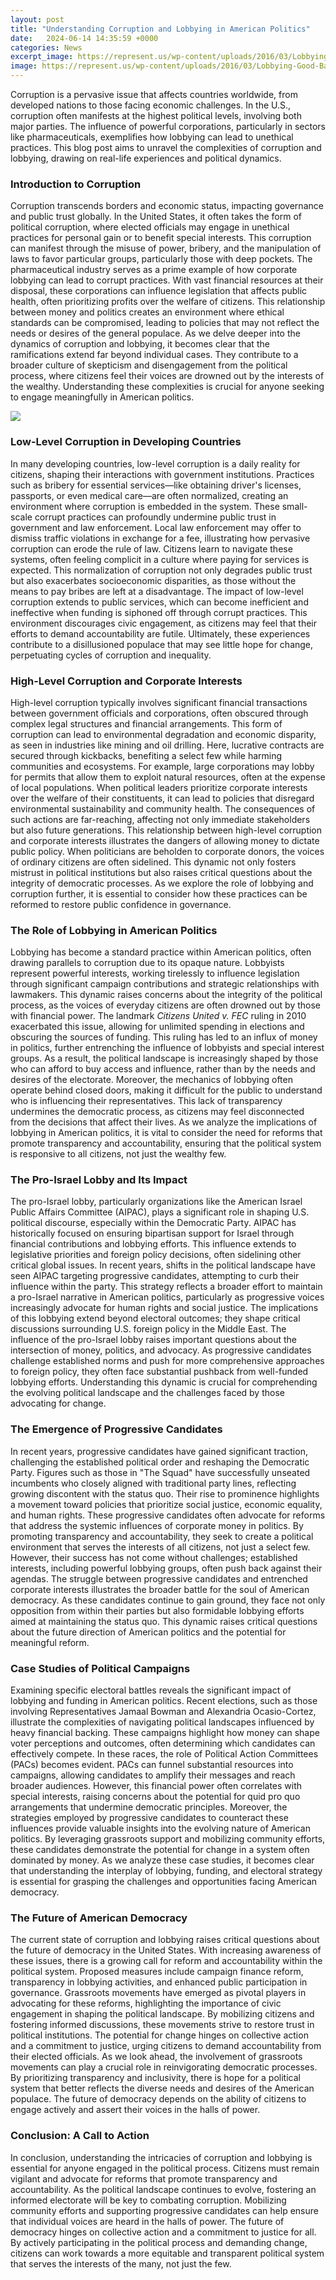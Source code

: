 ```yaml
---
layout: post
title: "Understanding Corruption and Lobbying in American Politics"
date:   2024-06-14 14:35:59 +0000
categories: News
excerpt_image: https://represent.us/wp-content/uploads/2016/03/Lobbying-Good-Bad-01.jpg
image: https://represent.us/wp-content/uploads/2016/03/Lobbying-Good-Bad-01.jpg
---
```


Corruption is a pervasive issue that affects countries worldwide, from developed nations to those facing economic challenges. In the U.S., corruption often manifests at the highest political levels, involving both major parties. The influence of powerful corporations, particularly in sectors like pharmaceuticals, exemplifies how lobbying can lead to unethical practices. This blog post aims to unravel the complexities of corruption and lobbying, drawing on real-life experiences and political dynamics.
### Introduction to Corruption
Corruption transcends borders and economic status, impacting governance and public trust globally. In the United States, it often takes the form of political corruption, where elected officials may engage in unethical practices for personal gain or to benefit special interests. This corruption can manifest through the misuse of power, bribery, and the manipulation of laws to favor particular groups, particularly those with deep pockets.
The pharmaceutical industry serves as a prime example of how corporate lobbying can lead to corrupt practices. With vast financial resources at their disposal, these corporations can influence legislation that affects public health, often prioritizing profits over the welfare of citizens. This relationship between money and politics creates an environment where ethical standards can be compromised, leading to policies that may not reflect the needs or desires of the general populace.
As we delve deeper into the dynamics of corruption and lobbying, it becomes clear that the ramifications extend far beyond individual cases. They contribute to a broader culture of skepticism and disengagement from the political process, where citizens feel their voices are drowned out by the interests of the wealthy. Understanding these complexities is crucial for anyone seeking to engage meaningfully in American politics.

![](https://represent.us/wp-content/uploads/2016/03/Lobbying-Good-Bad-01.jpg)
### Low-Level Corruption in Developing Countries
In many developing countries, low-level corruption is a daily reality for citizens, shaping their interactions with government institutions. Practices such as bribery for essential services—like obtaining driver's licenses, passports, or even medical care—are often normalized, creating an environment where corruption is embedded in the system. These small-scale corrupt practices can profoundly undermine public trust in government and law enforcement.
Local law enforcement may offer to dismiss traffic violations in exchange for a fee, illustrating how pervasive corruption can erode the rule of law. Citizens learn to navigate these systems, often feeling complicit in a culture where paying for services is expected. This normalization of corruption not only degrades public trust but also exacerbates socioeconomic disparities, as those without the means to pay bribes are left at a disadvantage.
The impact of low-level corruption extends to public services, which can become inefficient and ineffective when funding is siphoned off through corrupt practices. This environment discourages civic engagement, as citizens may feel that their efforts to demand accountability are futile. Ultimately, these experiences contribute to a disillusioned populace that may see little hope for change, perpetuating cycles of corruption and inequality.
### High-Level Corruption and Corporate Interests
High-level corruption typically involves significant financial transactions between government officials and corporations, often obscured through complex legal structures and financial arrangements. This form of corruption can lead to environmental degradation and economic disparity, as seen in industries like mining and oil drilling. Here, lucrative contracts are secured through kickbacks, benefiting a select few while harming communities and ecosystems.
For example, large corporations may lobby for permits that allow them to exploit natural resources, often at the expense of local populations. When political leaders prioritize corporate interests over the welfare of their constituents, it can lead to policies that disregard environmental sustainability and community health. The consequences of such actions are far-reaching, affecting not only immediate stakeholders but also future generations.
This relationship between high-level corruption and corporate interests illustrates the dangers of allowing money to dictate public policy. When politicians are beholden to corporate donors, the voices of ordinary citizens are often sidelined. This dynamic not only fosters mistrust in political institutions but also raises critical questions about the integrity of democratic processes. As we explore the role of lobbying and corruption further, it is essential to consider how these practices can be reformed to restore public confidence in governance.
### The Role of Lobbying in American Politics
Lobbying has become a standard practice within American politics, often drawing parallels to corruption due to its opaque nature. Lobbyists represent powerful interests, working tirelessly to influence legislation through significant campaign contributions and strategic relationships with lawmakers. This dynamic raises concerns about the integrity of the political process, as the voices of everyday citizens are often drowned out by those with financial power.
The landmark *Citizens United v. FEC* ruling in 2010 exacerbated this issue, allowing for unlimited spending in elections and obscuring the sources of funding. This ruling has led to an influx of money in politics, further entrenching the influence of lobbyists and special interest groups. As a result, the political landscape is increasingly shaped by those who can afford to buy access and influence, rather than by the needs and desires of the electorate.
Moreover, the mechanics of lobbying often operate behind closed doors, making it difficult for the public to understand who is influencing their representatives. This lack of transparency undermines the democratic process, as citizens may feel disconnected from the decisions that affect their lives. As we analyze the implications of lobbying in American politics, it is vital to consider the need for reforms that promote transparency and accountability, ensuring that the political system is responsive to all citizens, not just the wealthy few.
### The Pro-Israel Lobby and Its Impact
The pro-Israel lobby, particularly organizations like the American Israel Public Affairs Committee (AIPAC), plays a significant role in shaping U.S. political discourse, especially within the Democratic Party. AIPAC has historically focused on ensuring bipartisan support for Israel through financial contributions and lobbying efforts. This influence extends to legislative priorities and foreign policy decisions, often sidelining other critical global issues.
In recent years, shifts in the political landscape have seen AIPAC targeting progressive candidates, attempting to curb their influence within the party. This strategy reflects a broader effort to maintain a pro-Israel narrative in American politics, particularly as progressive voices increasingly advocate for human rights and social justice. The implications of this lobbying extend beyond electoral outcomes; they shape critical discussions surrounding U.S. foreign policy in the Middle East.
The influence of the pro-Israel lobby raises important questions about the intersection of money, politics, and advocacy. As progressive candidates challenge established norms and push for more comprehensive approaches to foreign policy, they often face substantial pushback from well-funded lobbying efforts. Understanding this dynamic is crucial for comprehending the evolving political landscape and the challenges faced by those advocating for change.
### The Emergence of Progressive Candidates
In recent years, progressive candidates have gained significant traction, challenging the established political order and reshaping the Democratic Party. Figures such as those in "The Squad" have successfully unseated incumbents who closely aligned with traditional party lines, reflecting growing discontent with the status quo. Their rise to prominence highlights a movement toward policies that prioritize social justice, economic equality, and human rights.
These progressive candidates often advocate for reforms that address the systemic influences of corporate money in politics. By promoting transparency and accountability, they seek to create a political environment that serves the interests of all citizens, not just a select few. However, their success has not come without challenges; established interests, including powerful lobbying groups, often push back against their agendas.
The struggle between progressive candidates and entrenched corporate interests illustrates the broader battle for the soul of American democracy. As these candidates continue to gain ground, they face not only opposition from within their parties but also formidable lobbying efforts aimed at maintaining the status quo. This dynamic raises critical questions about the future direction of American politics and the potential for meaningful reform.
### Case Studies of Political Campaigns
Examining specific electoral battles reveals the significant impact of lobbying and funding in American politics. Recent elections, such as those involving Representatives Jamaal Bowman and Alexandria Ocasio-Cortez, illustrate the complexities of navigating political landscapes influenced by heavy financial backing. These campaigns highlight how money can shape voter perceptions and outcomes, often determining which candidates can effectively compete.
In these races, the role of Political Action Committees (PACs) becomes evident. PACs can funnel substantial resources into campaigns, allowing candidates to amplify their messages and reach broader audiences. However, this financial power often correlates with special interests, raising concerns about the potential for quid pro quo arrangements that undermine democratic principles.
Moreover, the strategies employed by progressive candidates to counteract these influences provide valuable insights into the evolving nature of American politics. By leveraging grassroots support and mobilizing community efforts, these candidates demonstrate the potential for change in a system often dominated by money. As we analyze these case studies, it becomes clear that understanding the interplay of lobbying, funding, and electoral strategy is essential for grasping the challenges and opportunities facing American democracy.
### The Future of American Democracy
The current state of corruption and lobbying raises critical questions about the future of democracy in the United States. With increasing awareness of these issues, there is a growing call for reform and accountability within the political system. Proposed measures include campaign finance reform, transparency in lobbying activities, and enhanced public participation in governance.
Grassroots movements have emerged as pivotal players in advocating for these reforms, highlighting the importance of civic engagement in shaping the political landscape. By mobilizing citizens and fostering informed discussions, these movements strive to restore trust in political institutions. The potential for change hinges on collective action and a commitment to justice, urging citizens to demand accountability from their elected officials.
As we look ahead, the involvement of grassroots movements can play a crucial role in reinvigorating democratic processes. By prioritizing transparency and inclusivity, there is hope for a political system that better reflects the diverse needs and desires of the American populace. The future of democracy depends on the ability of citizens to engage actively and assert their voices in the halls of power.
### Conclusion: A Call to Action
In conclusion, understanding the intricacies of corruption and lobbying is essential for anyone engaged in the political process. Citizens must remain vigilant and advocate for reforms that promote transparency and accountability. As the political landscape continues to evolve, fostering an informed electorate will be key to combating corruption.
Mobilizing community efforts and supporting progressive candidates can help ensure that individual voices are heard in the halls of power. The future of democracy hinges on collective action and a commitment to justice for all. By actively participating in the political process and demanding change, citizens can work towards a more equitable and transparent political system that serves the interests of the many, not just the few.